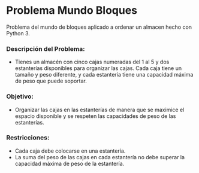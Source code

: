 # Problema Mundo Bloques
Problema del mundo de bloques aplicado a ordenar un almacen hecho con Python 3.

### Descripción del Problema:
- Tienes un almacén con cinco cajas numeradas del 1 al 5 y dos estanterías disponibles para organizar las cajas. Cada caja tiene un tamaño y peso diferente, y cada estantería tiene una capacidad máxima de peso que puede soportar.

### Objetivo:
- Organizar las cajas en las estanterías de manera que se maximice el espacio disponible y se respeten las capacidades de peso de las estanterías.

### Restricciones:
- Cada caja debe colocarse en una estantería.
- La suma del peso de las cajas en cada estantería no debe superar la capacidad máxima de peso de la estantería.
  
